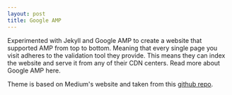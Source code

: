 ```yaml
---
layout: post
title: Google AMP
---
```

Experimented with Jekyll and Google AMP to create a website that supported AMP from top to bottom. Meaning that every single page you visit adheres to the validation tool they provide. This means they can index the website and serve it from any of their CDN centers. Read more about Google AMP here.

Theme is based on Medium's website and taken from this [github repo]().

